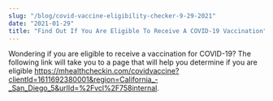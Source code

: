 ```yaml
---
slug: "/blog/covid-vaccine-eligibility-checker-9-29-2021"
date: "2021-01-29"
title: "Find Out If You Are Eligible To Receive A COVID-19 Vaccination"
---
```


Wondering if you are eligible to receive a vaccination for COVID-19? The following link will take you to a page that will help you determine if you are eligible https://mhealthcheckin.com/covidvaccine?clientId=1611692380001&region=California_-_San_Diego_5&urlId=%2Fvcl%2F758internal.
